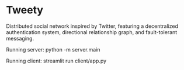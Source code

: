 # Tweety
Distributed social network inspired by Twitter, featuring a decentralized authentication system, directional relationship graph, and fault-tolerant messaging.


Running server:
python -m server.main

Running client:
streamlit run client/app.py


